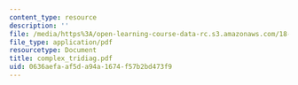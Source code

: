 ```yaml
---
content_type: resource
description: ''
file: /media/https%3A/open-learning-course-data-rc.s3.amazonaws.com/18-996-random-matrix-theory-and-its-applications-spring-2004/0636aefaaf5da94a1674f57b2bd473f9_complex_tridiag.pdf
file_type: application/pdf
resourcetype: Document
title: complex_tridiag.pdf
uid: 0636aefa-af5d-a94a-1674-f57b2bd473f9
---
```

